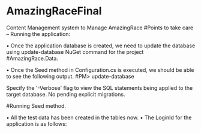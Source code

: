 # AmazingRaceFinal
Content Management system to Manage AmazingRace 
#Points to take care – Running the application:


•	Once the application database is created, we need to update the database using update-database NuGet command for the project #AmazingRace.Data.

•	Once the Seed method in Configuration.cs is executed, we should be able to see the following output.
#PM> update-database

Specify the '-Verbose' flag to view the SQL statements being applied to the target database.
No pending explicit migrations.

#Running Seed method.

•	All the test data has been created in the tables now.
•	The LoginId for the application is as follows:

